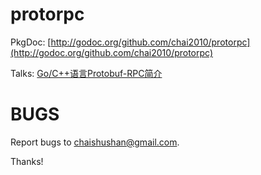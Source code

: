 protorpc
========

PkgDoc: [http://godoc.org/github.com/chai2010/protorpc](http://godoc.org/github.com/chai2010/protorpc)

Talks: [Go/C++语言Protobuf-RPC简介](http://go-talks.appspot.com/github.com/chai2010/talks/chai2010-protorpc-intro.slide)

BUGS
====

Report bugs to <chaishushan@gmail.com>.

Thanks!
